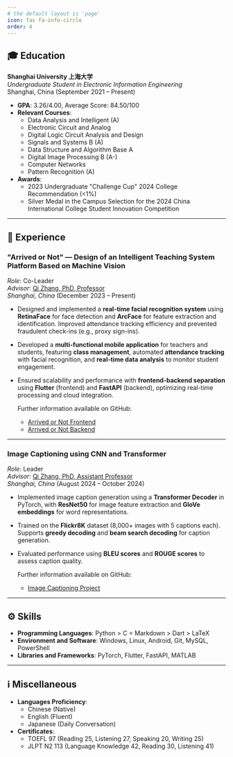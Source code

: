 ```yaml
---
# the default layout is 'page'
icon: fas fa-info-circle
order: 4
---
```


## 🎓 Education

**Shanghai University 上海大学**  
*Undergraduate Student in Electronic Information Engineering*  
Shanghai, China (September 2021 – Present)

- **GPA**: 3.26/4.00, Average Score: 84.50/100
- **Relevant Courses**:  
  - Data Analysis and Intelligent (A)
  - Electronic Circuit and Analog
  - Digital Logic Circuit Analysis and Design
  - Signals and Systems B (A)
  - Data Structure and Algorithm Base A
  - Digital Image Processing B (A-)
  - Computer Networks
  - Pattern Recognition (A)
- **Awards**:
  - 2023 Undergraduate "Challenge Cup" 2024 College Recommendation (<1%)
  - Silver Medal in the Campus Selection for the 2024 China International College Student Innovation Competition

---

## 👥 Experience

### "Arrived or Not" — Design of an Intelligent Teaching System Platform Based on Machine Vision  
*Role*: Co-Leader  
*Advisor*: [Qi Zhang, PhD, Professor](https://scie.shu.edu.cn/Prof/zhangq.htm)  
*Shanghai, China* (December 2023 – Present)

- Designed and implemented a **real-time facial recognition system** using **RetinaFace** for face detection and **ArcFace** for feature extraction and identification. Improved attendance tracking efficiency and prevented fraudulent check-ins (e.g., proxy sign-ins).
- Developed a **multi-functional mobile application** for teachers and students, featuring **class management**, automated **attendance tracking** with facial recognition, and **real-time data analysis** to monitor student engagement.
- Ensured scalability and performance with **frontend-backend separation** using **Flutter** (frontend) and **FastAPI** (backend), optimizing real-time processing and cloud integration.

  Further information available on GitHub:  
  - [Arrived or Not Frontend](https://github.com/sakura0224/Arrived-or-Not-Frontend)  
  - [Arrived or Not Backend](https://github.com/sakura0224/Arrived-or-Not-Backend)

---

### Image Captioning using CNN and Transformer  
*Role*: Leader  
*Advisor*: [Qi Zhang, PhD, Assistant Professor](https://scie-ce.shu.edu.cn/info/1092/1127.htm)  
*Shanghai, China* (August 2024 – October 2024)

- Implemented image caption generation using a **Transformer Decoder** in PyTorch, with **ResNet50** for image feature extraction and **GloVe embeddings** for word representations.
- Trained on the **Flickr8K** dataset (8,000+ images with 5 captions each). Supports **greedy decoding** and **beam search decoding** for caption generation.
- Evaluated performance using **BLEU scores** and **ROUGE scores** to assess caption quality.

  Further information available on GitHub:  
  - [Image Captioning Project](https://github.com/sakura0224/Group8-Image-Captioning)

---

## ⚙️ Skills

- **Programming Languages**: Python > C = Markdown > Dart > LaTeX
- **Environment and Software**: Windows, Linux, Android, Git, MySQL, PowerShell
- **Libraries and Frameworks**: PyTorch, Flutter, FastAPI, MATLAB

---

## ℹ️ Miscellaneous

- **Languages Proficiency**:  
  - Chinese (Native)
  - English (Fluent)
  - Japanese (Daily Conversation)
- **Certificates**:  
  - TOEFL 97 (Reading 25, Listening 27, Speaking 20, Writing 25)
  - JLPT N2 113 (Language Knowledge 42, Reading 30, Listening 41)
